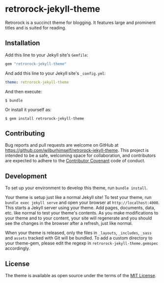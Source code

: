 # retrorock-jekyll-theme

Retrorock is a succinct theme for blogging. It features large and prominent titles and is suited for reading.

## Installation

Add this line to your Jekyll site's `Gemfile`:

```ruby
gem "retrorock-jekyll-theme"
```

And add this line to your Jekyll site's `_config.yml`:

```yaml
theme: retrorock-jekyll-theme
```

And then execute:

    $ bundle

Or install it yourself as:

    $ gem install retrorock-jekyll-theme

## Contributing

Bug reports and pull requests are welcome on GitHub at https://github.com/wilburhimself/retrorock-jekyll-theme. This project is intended to be a safe, welcoming space for collaboration, and contributors are expected to adhere to the [Contributor Covenant](http://contributor-covenant.org) code of conduct.

## Development

To set up your environment to develop this theme, run `bundle install`.

Your theme is setup just like a normal Jekyll site! To test your theme, run `bundle exec jekyll serve` and open your browser at `http://localhost:4000`. This starts a Jekyll server using your theme. Add pages, documents, data, etc. like normal to test your theme's contents. As you make modifications to your theme and to your content, your site will regenerate and you should see the changes in the browser after a refresh, just like normal.

When your theme is released, only the files in `_layouts`, `_includes`, `_sass` and `assets` tracked with Git will be bundled.
To add a custom directory to your theme-gem, please edit the regexp in `retrorock-jekyll-theme.gemspec` accordingly.

## License

The theme is available as open source under the terms of the [MIT License](https://opensource.org/licenses/MIT).
